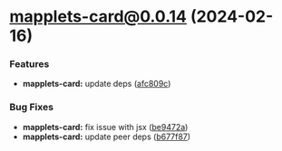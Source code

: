 # mapplets-card@0.0.14 (2024-02-16)

### Features

* **mapplets-card:** update deps ([afc809c](https://github.com/mapplesorg/mapplets/commit/afc809cecc44ce8e32edfd4e0ee9ccda0bdd2f8d))


### Bug Fixes

* **mapplets-card:** fix issue with jsx ([be9472a](https://github.com/mapplesorg/mapplets/commit/be9472a5e4dc8f3a8c2929d47b06755c259471df))
* **mapplets-card:** update peer deps ([b677f87](https://github.com/mapplesorg/mapplets/commit/b677f876208e0e0b0b2dc46c911b1cbdd3ec1978))

